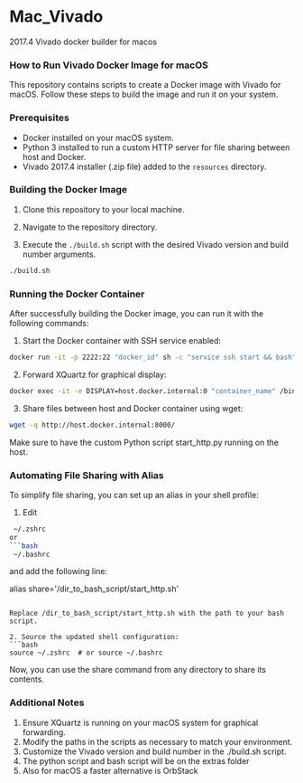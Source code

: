 # Mac_Vivado
2017.4 Vivado docker builder for macos
### How to Run Vivado Docker Image for macOS

This repository contains scripts to create a Docker image with Vivado for macOS. Follow these steps to build the image and run it on your system.

### Prerequisites

- Docker installed on your macOS system.
- Python 3 installed to run a custom HTTP server for file sharing between host and Docker.
- Vivado 2017.4 installer (.zip file) added to the `resources` directory.

### Building the Docker Image

1. Clone this repository to your local machine.

2. Navigate to the repository directory.

3. Execute the `./build.sh` script with the desired Vivado version and build number arguments.

```bash
./build.sh
```

###  Running the Docker Container

After successfully building the Docker image, you can run it with the following commands:

1. Start the Docker container with SSH service enabled:

```bash
docker run -it -p 2222:22 "docker_id" sh -c "service ssh start && bash"
```
2. Forward XQuartz for graphical display:

```bash
docker exec -it -e DISPLAY=host.docker.internal:0 "container_name" /bin/bash
```
3. Share files between host and Docker container using wget:

```bash
wget -q http://host.docker.internal:8000/
```


Make sure to have the custom Python script start_http.py running on the host.

### Automating File Sharing with Alias

To simplify file sharing, you can set up an alias in your shell profile:

1. Edit

```bash
 ~/.zshrc
or
```bash
 ~/.bashrc
```
and add the following line:

alias share='/dir_to_bash_script/start_http.sh'
```

Replace /dir_to_bash_script/start_http.sh with the path to your bash script.

2. Source the updated shell configuration:
```bash
source ~/.zshrc  # or source ~/.bashrc
```
Now, you can use the share command from any directory to share its contents.

### Additional Notes

1.    Ensure XQuartz is running on your macOS system for graphical forwarding.
2.    Modify the paths in the scripts as necessary to match your environment.
3.    Customize the Vivado version and build number in the ./build.sh script.
4.    The python script and bash script will be on the extras folder
5.    Also for macOS a faster alternative is OrbStack
